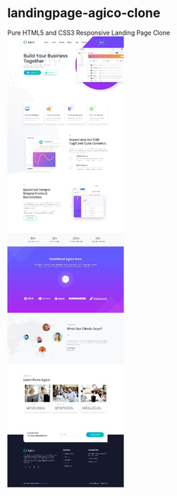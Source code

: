 # landingpage-agico-clone
Pure HTML5 and CSS3 Responsive Landing Page Clone
![Preview-dashboard-img](https://github.com/bthiruyw/landingpage-agico-clone/blob/main/website.jpeg?raw=true)
